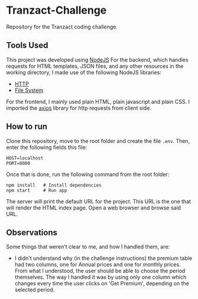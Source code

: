 # Tranzact-Challenge
Repository for the Tranzact coding challenge.

## Tools Used
This project was developed using [NodeJS](https://nodejs.dev/en/) For the backend, which handles requests for HTML templates, JSON files, and any other resources in the working directory, I made use of the following NodeJS libraries:

- [HTTP](https://nodejs.org/api/http.html)
- [File System](https://nodejs.org/api/fs.html)

For the frontend, I mainly used plain HTML, plain javascript and plain CSS. I imported the [axios](https://axios-http.com/docs/intro) library for http requests from client side.

## How to run
Clone this repository, move to the root folder and create the file `.env`. Then, enter the following fields this file:

```
HOST=localhost
PORT=8000
```

Once that is done, run the following command from the root folder:

```
npm install   # Install dependencies
npm start     # Run app
```

The server will print the default URL for the project. This URL is the one that will render the HTML index page. Open a web browser and browse said URL.

## Observations
Some things that weren't clear to me, and how I handled them, are:

- I didn't understand why (in the challenge instructions) the premium table had two columns, one for Annual prices and one for monthly prices. From what I understood, the user should be able to choose the period themselves. The way I handled it was by using only one column which changes every time the user clicks on 'Get Premium', depending on the selected period.
